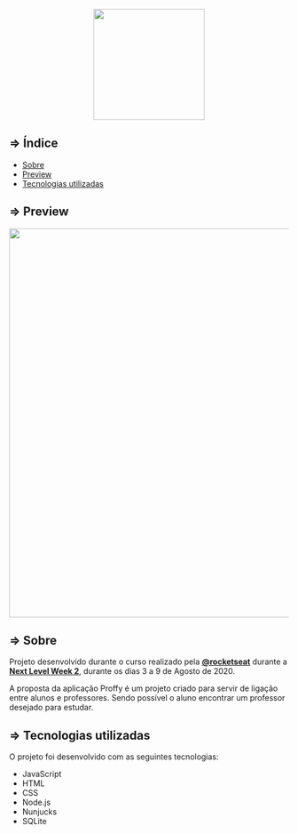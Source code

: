 <p align="center">
  <img src="https://ik.imagekit.io/pliniopereira92/nlw_GusXaU7Ea.svg" width="200">
</p>

## => Índice

- [Sobre](#-Sobre)
- [Preview](#-Preview)
- [Tecnologias utilizadas](#-Tecnologias-utilizadas)



## => Preview 

<p align="center">
  <img src="https://ik.imagekit.io/pliniopereira92/pagina_inicial_proffy_WUQnWxf_I.jpg" width="700" >
</p>



## => Sobre 

Projeto desenvolvido durante o curso realizado pela **[@rocketseat](https://github.com/Rocketseat)** durante a **[Next Level Week 2](https://nextlevelweek.com/)**, durante os dias 3 a 9 de Agosto de 2020.

A proposta da aplicação Proffy é um projeto criado para servir de ligação entre alunos e professores. Sendo possível o aluno encontrar um professor desejado para estudar.



## => Tecnologias utilizadas

O projeto foi desenvolvido com as seguintes tecnologias:

- JavaScript
- HTML
- CSS
- Node.js 
- Nunjucks 
- SQLite 
